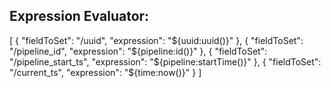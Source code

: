 ## Expression Evaluator:

[
	{
		"fieldToSet": "/uuid",
		"expression": "${uuid:uuid()}"
	},
	{
		"fieldToSet": "/pipeline_id",
		"expression": "${pipeline:id()}"
	},
	{
		"fieldToSet": "/pipeline_start_ts",
		"expression": "${pipeline:startTime()}"
	},
	{
		"fieldToSet": "/current_ts",
		"expression": "${time:now()}"
	}
]









